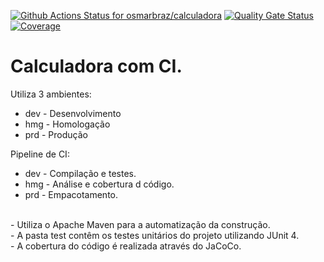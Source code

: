 [![Github Actions Status for osmarbraz/calculadora](https://github.com/osmarbraz/calculadora/workflows/Integra%C3%A7%C3%A3o%20continua%20de%20Java%20com%20Maven/badge.svg)](https://github.com/osmarbraz/calculadora/actions) 
[![Quality Gate Status](https://sonarcloud.io/api/project_badges/measure?project=osmarbraz_calculadora&metric=alert_status)](https://sonarcloud.io/summary/new_code?id=osmarbraz_calculadora)
[![Coverage](https://sonarcloud.io/api/project_badges/measure?project=osmarbraz_calculadora&metric=coverage)](https://sonarcloud.io/component_measures?id=osmarbraz_calculadora&metric=coverage)

# Calculadora com CI.

Utiliza 3 ambientes:
- dev - Desenvolvimento
- hmg - Homologação
- prd - Produção

Pipeline de CI:
- dev - Compilação e testes.
- hmg - Análise e cobertura d código.
- prd - Empacotamento.

<br>
- Utiliza o Apache Maven para a automatização da construção.<br>
- A pasta test contêm os testes unitários do projeto utilizando JUnit 4.<br>
- A cobertura do código é realizada através do JaCoCo.<br>